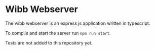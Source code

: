 # Wibb Webserver

The wibb webserver is an express js application written in typescript.

To compile and start the server run `npm run start`.

Tests are not added to this repository yet.